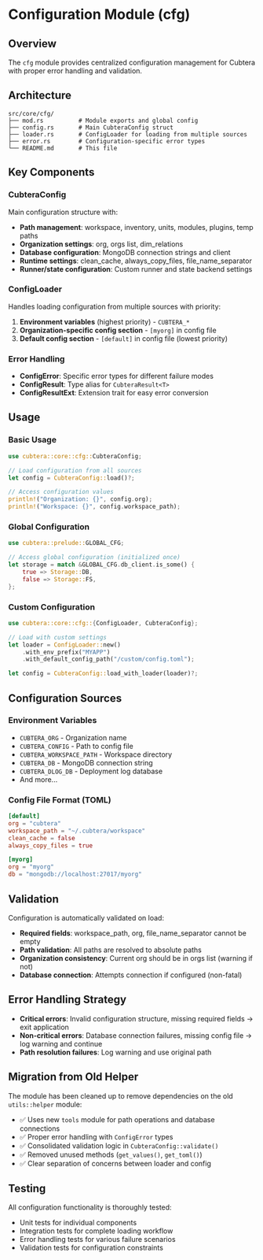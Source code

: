 # Configuration Module (cfg)

## Overview

The `cfg` module provides centralized configuration management for Cubtera with proper error handling and validation.

## Architecture

```
src/core/cfg/
├── mod.rs          # Module exports and global config
├── config.rs       # Main CubteraConfig struct
├── loader.rs       # ConfigLoader for loading from multiple sources
├── error.rs        # Configuration-specific error types
└── README.md       # This file
```

## Key Components

### CubteraConfig
Main configuration structure with:
- **Path management**: workspace, inventory, units, modules, plugins, temp paths
- **Organization settings**: org, orgs list, dim_relations
- **Database configuration**: MongoDB connection strings and client
- **Runtime settings**: clean_cache, always_copy_files, file_name_separator
- **Runner/state configuration**: Custom runner and state backend settings

### ConfigLoader
Handles loading configuration from multiple sources with priority:
1. **Environment variables** (highest priority) - `CUBTERA_*`
2. **Organization-specific config section** - `[myorg]` in config file
3. **Default config section** - `[default]` in config file (lowest priority)

### Error Handling
- **ConfigError**: Specific error types for different failure modes
- **ConfigResult<T>**: Type alias for `CubteraResult<T>`
- **ConfigResultExt**: Extension trait for easy error conversion

## Usage

### Basic Usage
```rust
use cubtera::core::cfg::CubteraConfig;

// Load configuration from all sources
let config = CubteraConfig::load()?;

// Access configuration values
println!("Organization: {}", config.org);
println!("Workspace: {}", config.workspace_path);
```

### Global Configuration
```rust
use cubtera::prelude::GLOBAL_CFG;

// Access global configuration (initialized once)
let storage = match &GLOBAL_CFG.db_client.is_some() {
    true => Storage::DB,
    false => Storage::FS,
};
```

### Custom Configuration
```rust
use cubtera::core::cfg::{ConfigLoader, CubteraConfig};

// Load with custom settings
let loader = ConfigLoader::new()
    .with_env_prefix("MYAPP")
    .with_default_config_path("/custom/config.toml");

let config = CubteraConfig::load_with_loader(loader)?;
```

## Configuration Sources

### Environment Variables
- `CUBTERA_ORG` - Organization name
- `CUBTERA_CONFIG` - Path to config file
- `CUBTERA_WORKSPACE_PATH` - Workspace directory
- `CUBTERA_DB` - MongoDB connection string
- `CUBTERA_DLOG_DB` - Deployment log database
- And more...

### Config File Format (TOML)
```toml
[default]
org = "cubtera"
workspace_path = "~/.cubtera/workspace"
clean_cache = false
always_copy_files = true

[myorg]
org = "myorg"
db = "mongodb://localhost:27017/myorg"
```

## Validation

Configuration is automatically validated on load:
- **Required fields**: workspace_path, org, file_name_separator cannot be empty
- **Path validation**: All paths are resolved to absolute paths
- **Organization consistency**: Current org should be in orgs list (warning if not)
- **Database connection**: Attempts connection if configured (non-fatal)

## Error Handling Strategy

- **Critical errors**: Invalid configuration structure, missing required fields → exit application
- **Non-critical errors**: Database connection failures, missing config file → log warning and continue
- **Path resolution failures**: Log warning and use original path

## Migration from Old Helper

The module has been cleaned up to remove dependencies on the old `utils::helper` module:
- ✅ Uses new `tools` module for path operations and database connections
- ✅ Proper error handling with `ConfigError` types
- ✅ Consolidated validation logic in `CubteraConfig::validate()`
- ✅ Removed unused methods (`get_values()`, `get_toml()`)
- ✅ Clear separation of concerns between loader and config

## Testing

All configuration functionality is thoroughly tested:
- Unit tests for individual components
- Integration tests for complete loading workflow
- Error handling tests for various failure scenarios
- Validation tests for configuration constraints 